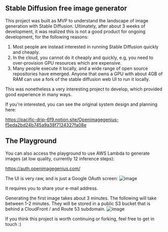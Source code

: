 ## Stable Diffusion free image generator

This project was built as MVP to understand the landscape of image generation with Stable Diffusion.
Ultimately, after about 3 weeks of development, it was realized this is not a good product for ongoing development, for the following reasons:

1. Most people are instead interested in running Stable Diffusion quickly and cheaply.
2. In the cloud, you cannot do it cheaply and quickly, e.g, you need to over-provision GPU resources which are expensive.
3. Many people execute it locally, and a wide range of open source repositories have emerged. Anyone that owns a GPU with about 4GB of RAM can use a fork of the stable diffusion web UI to run it locally. 

This was nonetheless a very interesting project to develop, which provided good experience in many ways.

If you're interested, you can see the original system design and planning here:

https://pacific-drip-6f9.notion.site/Openimagegenius-f5eda2bd24b745a9a38f7124327fa08e


## The Playground

You can also access the playground to use AWS Lambda to generate images (at low quality, currently 12 inference steps):

https://auth.openimagegenius.com/

The UI is very raw, and is just a Google OAuth screen:
![image](https://user-images.githubusercontent.com/5386983/190959657-6b6ea360-edcd-48b3-ab5b-0ff751940dff.png)

It requires you to share your e-mail address.

Generating the first image takes about 3 minutes. The following will take between 1-2 minutes. They will be stored in a public S3 bucket that is behind a CloudFront / and Route 53 subdomain.
![image](https://user-images.githubusercontent.com/5386983/190960033-3cf449db-4d7f-4ace-bd49-e06115afaaaa.png)

If you think this project is worth continuing or forking, feel free to get in touch :)
